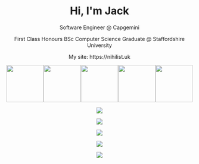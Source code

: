 <div align="center">
  <h1>Hi, I'm Jack</h1><div/>
  <p>Software Engineer @ Capgemini</p>
  <p>First Class Honours BSc Computer Science Graduate @ Staffordshire University</p>
  <p>My site: https://nihilist.uk</p><div/>
    
  <img src="https://images.credly.com/images/8b8ed108-e77d-4396-ac59-2504583b9d54/cka_from_cncfsite__281_29.png" width=100><img src="https://images.credly.com/size/680x680/images/00634f82-b07f-4bbd-a6bb-53de397fc3a6/image.png" width=100><img src="https://istqb-main-web-prod.s3.amazonaws.com/media/original_images/CTFL_J1Htlr0.png" width=100><img src="https://images.credly.com/images/ae1844f8-833d-4241-b026-dd6cc50319d1/image.png" width=100><img src="https://images.credly.com/size/680x680/images/e11a03a6-904f-4e08-9427-ab48d3885e4f/image.png" width=100><div/>
    
  <img src="https://skillicons.dev/icons?i=java,c,python,kotlin,dart,go,ruby,cpp,scala,bash,html,css,js"/><div/>
    
  <img src="https://skillicons.dev/icons?i=azure,aws,maven,docker,firebase"/><div/>
    
  <img src="https://skillicons.dev/icons?i=spring,androidstudio,flutter"/><div/>
    
  <img src="https://skillicons.dev/icons?i=idea,vscode"/><div/>
    
  <img src="https://github-readme-stats.vercel.app/api/top-langs/?username=JackW2000&theme=midnight-purple&hide_border=true&show_icons=true&layout=compact&langs_count=10&hide=javascript,html,css,cmake,php,jupyter%20notebook"/>
</div>
